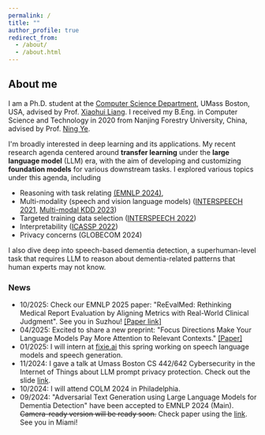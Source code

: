 ```yaml
---
permalink: /
title: ""
author_profile: true
redirect_from: 
  - /about/
  - /about.html
---
```


## About me

I am a Ph.D. student at the [Computer Science Department](https://www.cs.umb.edu/), UMass Boston, USA, advised
by Prof. [Xiaohui Liang](http://www.faculty.umb.edu/xiaohui.liang/). I received my B.Eng. in Computer Science and
Technology in 2020 from Nanjing Forestry University, China, advised by
Prof. [Ning Ye](https://it.njfu.edu.cn/szdw/20181224/i14051.html).

I'm broadly interested in deep learning and its applications. My recent research agenda centered around 
**transfer learning** under the **large language model** (LLM) era, with the aim of developing and customizing
**foundation models** for various downstream tasks. 
I explored various topics under this agenda, including
- Reasoning with task relating [(EMNLP 2024)](https://aclanthology.org/2024.emnlp-main.1222/), 
- Multi-modality (speech and vision language models) ([INTERSPEECH 2021](https://doi.org/10.21437/interspeech.2021-332), [Multi-modal KDD 2023](https://arxiv.org/abs/2308.07933))
- Targeted training data selection ([INTERSPEECH 2022](https://www.isca-archive.org/interspeech_2022/zhu22d_interspeech.pdf))
- Interpretability ([ICASSP 2022](https://doi.org/10.1109/icassp43922.2022.9747006))
- Privacy concerns (GLOBECOM 2024)

I also dive deep into speech-based dementia detection, a superhuman-level task that requires LLM to reason about
dementia-related patterns that human experts may not know.


### News

- 10/2025: Check our EMNLP 2025 paper: "ReEvalMed: Rethinking Medical Report Evaluation by Aligning Metrics with Real-World Clinical Judgment". See you in Suzhou! [[Paper link]](https://arxiv.org/abs/2510.00280)
- 04/2025: Excited to share a new preprint: "Focus Directions Make Your Language Models Pay More Attention to Relevant Contexts." [[Paper]](https://arxiv.org/abs/2503.23306)
- 01/2025: I will intern at [fixie.ai](https://fixie.ai/) this spring working on speech language models and speech generation.
- 11/2024: I gave a talk at Umass Boston CS 442/642 Cybersecurity in the Internet of Things about LLM prompt privacy protection. Check out the slide [link](https://billzyx.github.io//files/privacy_slide.pdf).
- 10/2024: I will attend COLM 2024 in Philadelphia.
- 09/2024: "Adversarial Text Generation using Large Language Models for Dementia Detection" have been accepted to
EMNLP 2024 (Main). ~~Camera-ready version will be ready soon.~~ Check paper using the [link](https://aclanthology.org/2024.emnlp-main.1222/). See you in Miami!
